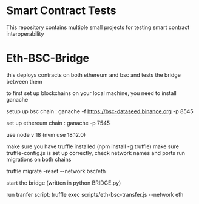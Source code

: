 # Smart Contract Tests

This repository contains multiple small projects for testing smart contract interoperability



# Eth-BSC-Bridge

this deploys contracts on both ethereum and bsc and tests the bridge between them

to first set up blockchains on your local machine, you need to install ganache

setup up bsc chain : 
ganache -f https://bsc-dataseed.binance.org -p 8545

set up ethereum chain : 
ganache -p 7545   

use node v 18 (nvm use 18.12.0) 

make sure you have truffle installed (npm install -g truffle)
make sure truffle-config.js is set up correctly, check network names and ports
run migrations on both chains 

truffle migrate -reset --network bsc/eth

start the bridge (written in python BRIDGE.py)

run tranfer script: truffle exec scripts/eth-bsc-transfer.js --network eth
